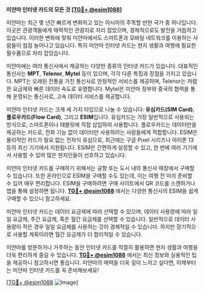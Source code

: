 **미얀마 인터넷 카드의 모든 것 [[TG💪+ @esim1088](https://t.me/s/esim1088)]**

미얀마는 최근 몇 년간 빠르게 변화하고 있는 아시아의 주목할 만한 국가 중 하나입니다. 이곳은 관광객들에게 매력적인 관광지로 자리 잡았으며, 경제적으로도 발전을 거듭하고 있습니다. 이러한 변화에 맞춰 미얀마에서도 스마트폰과 모바일 네트워크를 이용하는 사람들이 점점 늘어나고 있습니다. 특히 미얀마 인터넷 카드는 현지 생활과 여행에 필요한 필수품으로 자리 잡았습니다.

미얀마에는 여러 통신사에서 제공하는 다양한 종류의 인터넷 카드가 있습니다. 대표적인 통신사는 **MPT**, **Telenor**, **Mytel** 등이 있으며, 각각 다른 특징과 장점을 가지고 있습니다. MPT는 오래된 전통을 가진 통신사로 안정적인 서비스를 제공하며, Telenor는 저렴한 요금제와 빠른 데이터 속도로 유명합니다. Mytel은 미얀마 정부와 중국의 협력을 통해 운영되는 통신사로, 고속 데이터 서비스를 제공합니다.

미얀마 인터넷 카드는 크게 세 가지 타입으로 나눌 수 있습니다: **유심카드(SIM Card)**, **플로우카드(Flow Card)**, 그리고 **ESIM**입니다. 유심카드는 가장 일반적으로 사용되는 방식으로, 스마트폰이나 태블릿에 직접 삽입하여 사용합니다. 플로우카드는 데이터만을 제공하는 카드로, 전화 기능 없이 데이터만 사용하려는 사람들에게 적합합니다. ESIM은 물리적인 카드가 필요 없는 전자식 유심으로, 최근에는 구글 Pixel 시리즈나 아이폰 13 등의 최신 기기에서 지원됩니다. ESIM은 간편하게 설정할 수 있고, 한 번에 여러 기기에서 사용할 수 있어 많은 현지인들이 선호하고 있습니다.

미얀마 인터넷 카드를 구매하기 위해서는 공항 또는 도시 내의 통신사 매장에서 구매할 수 있습니다. 또한 온라인으로 ESIM을 구매할 수도 있는데, 이는 여행 전 미리 준비할 수 있어 매우 편리합니다. ESIM을 구매하려면 구매 사이트에서 QR 코드를 스캔하거나 앱을 통해 설정하면 됩니다. **[TG💪+ @esim1088](https://t.me/s/esim1088)** 에서는 다양한 통신사의 ESIM을 쉽게 구매할 수 있으니 참고하세요.

미얀마 인터넷 카드는 데이터 요금제에 따라 선택할 수 있으며, 데이터 사용량에 따라 일일 요금제, 주간 요금제, 혹은 월간 요금제를 선택할 수 있습니다. 일반적으로 데이터 사용량이 적은 경우 일일 요금제를 사용하는 것이 경제적일 수 있습니다. 하지만 장기적으로 사용할 계획이라면 월간 요금제가 더 합리적일 수 있습니다.

미얀마를 방문하거나 거주하는 동안 인터넷 카드를 적절히 활용하면 현지 생활과 여행을 더욱 편리하게 즐길 수 있습니다. **[TG💪+ @esim1088](https://t.me/s/esim1088)** 에서는 최신 정보와 실용적인 팁을 제공하니 참고하시면 좋습니다. 미얀마의 매력을 더욱 깊이 느끼고 싶다면, 이제부터는 미얀마 인터넷 카드를 꼭 준비해보세요!

[[TG💪+ @esim1088](https://t.me/s/esim1088) ![Image](https://i.postimg.cc/Y0z9fWf4/image.png)]